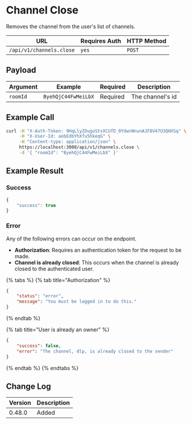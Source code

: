 # Channel Close

Removes the channel from the user's list of channels.

| URL                      | Requires Auth | HTTP Method |
| ------------------------ | ------------- | ----------- |
| `/api/v1/channels.close` | `yes`         | `POST`      |

## Payload

| Argument | Example             | Required | Description      |
| -------- | ------------------- | -------- | ---------------- |
| `roomId` | `ByehQjC44FwMeiLbX` | Required | The channel's id |

## Example Call

```bash
curl -H "X-Auth-Token: 9HqLlyZOugoStsXCUfD_0YdwnNnunAJF8V47U3QHXSq" \
     -H "X-User-Id: aobEdbYhXfu5hkeqG" \
     -H "Content-type: application/json" \
     https://localhost:3000/api/v1/channels.close \
     -d '{ "roomId": "ByehQjC44FwMeiLbX" }'
```

## Example Result

### Success&#x20;

```javascript
{
    "success": true
}
```

### Error

Any of the following errors can occur on the endpoint.

* **Authorization**: Requires an authentication token for the request to be made.
* **Channel is already closed**: This occurs when the channel is already closed to the authenticated user.

{% tabs %}
{% tab title="Authorization" %}
```json
{
    "status": "error",
    "message": "You must be logged in to do this."
}
```
{% endtab %}

{% tab title="User is already an owner" %}
```json
{
    "success": false,
    "error": "The channel, dlp, is already closed to the sender"
}
```
{% endtab %}
{% endtabs %}

## Change Log

| Version | Description |
| ------- | ----------- |
| 0.48.0  | Added       |
